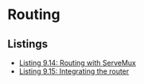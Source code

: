 # Routing

## Listings

- [Listing 9.14: Routing with ServeMux](../../../all-listings/09-structuring-http-servers/14-routing-with-servemux.md)
- [Listing 9.15: Integrating the router](../../../all-listings/09-structuring-http-servers/15-integrating-the-router.md)
